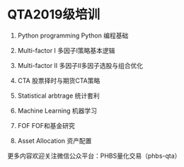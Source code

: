 # QTA2019级培训
01. Python programming Python 编程基础

02. Multi-factor I 多因子I策略基本逻辑

03. Multi-factor II 多因子II多因子选股与组合优化

04. CTA 股票择时与期货CTA策略

05. Statistical arbtrage 统计套利

06. Machine Learning 机器学习

07. FOF FOF和基金研究

08. Asset Allocation 资产配置

更多内容欢迎关注微信公众平台：PHBS量化交易（phbs-qta）
